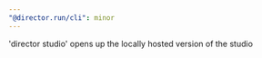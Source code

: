 ```yaml
---
"@director.run/cli": minor
---
```


'director studio' opens up the locally hosted version of the studio

